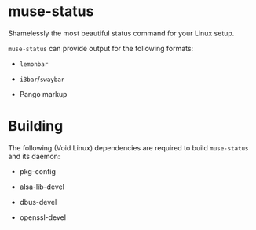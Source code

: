 # muse-status

Shamelessly the most beautiful status command for your Linux
setup.

`muse-status` can provide output for the following formats:

-	`lemonbar`

-	`i3bar`/`swaybar`

-	Pango markup

# Building

The following (Void Linux) dependencies are required to build `muse-status` and
its daemon:

-	pkg-config

-	alsa-lib-devel

-	dbus-devel

-	openssl-devel
